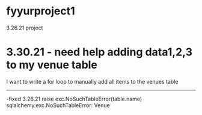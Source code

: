 # fyyurproject1
3.26.21 project


# 3.30.21 - need help adding data1,2,3 to my venue table
I want to write a for loop to manually add all items to the venues table 


---------------



-fixed 3.26.21
   raise exc.NoSuchTableError(table.name)
sqlalchemy.exc.NoSuchTableError: Venue
